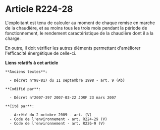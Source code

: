 # Article R224-28

L'exploitant est tenu de calculer au moment de chaque remise en marche de la chaudière, et au moins tous les trois mois
pendant la période de fonctionnement, le rendement caractéristique de la chaudière dont il a la charge.

En outre, il doit vérifier les autres éléments permettant d'améliorer l'efficacité énergétique de celle-ci.

**Liens relatifs à cet article**

	**Anciens textes**:

	  - Décret n°98-817 du 11 septembre 1998 - art. 9 (Ab)

	**Codifié par**:

	  - Décret n°2007-397 2007-03-22 JORF 23 mars 2007

	**Cité par**:

	  - Arrêté du 2 octobre 2009 - art. (V)
	  - Code de l'environnement - art. R224-29 (V)
	  - Code de l'environnement - art. R226-9 (V)
